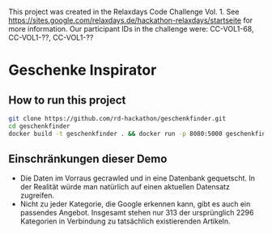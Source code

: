 This project was created in the Relaxdays Code Challenge Vol. 1. See https://sites.google.com/relaxdays.de/hackathon-relaxdays/startseite for more information. Our participant IDs in the challenge were: CC-VOL1-68, CC-VOL1-??, CC-VOL1-??

# Geschenke Inspirator


## How to run this project
```bash
git clone https://github.com/rd-hackathon/geschenkfinder.git
cd geschenkfinder
docker build -t geschenkfinder . && docker run -p 8080:5000 geschenkfinder 
```

## Einschränkungen dieser Demo

*  Die Daten im Vorraus gecrawled und in eine Datenbank gequetscht.  In der Realität würde man natürlich auf einen aktuellen Datensatz zugreifen.
* Nicht zu jeder Kategorie, die Google erkennen kann, gibt es auch ein passendes Angebot. Insgesamt stehen nur 313 der ursprünglich 2296 Kategorien in Verbindung zu tatsächlich existierenden Artikeln.